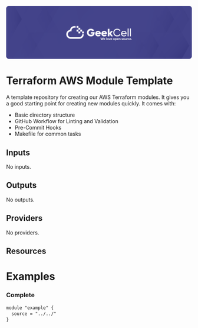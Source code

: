 <!-- BEGIN_TF_DOCS -->
[![Geek Cell GmbH](https://raw.githubusercontent.com/geekcell/.github/main/geekcell-github-banner.png)](https://www.geekcell.io/)

<!--
Replace the GitHub Repo name and comment in these badges if they BridgeCrew is enabled for this repository.

### Code Quality
[![License](https://img.shields.io/github/license/geekcell/terraform-aws-module-template)](https://github.com/geekcell/terraform-aws-module-template/blob/master/LICENSE)
[![GitHub release (latest tag)](https://img.shields.io/github/v/release/geekcell/terraform-aws-module-template?logo=github&sort=semver)](https://github.com/geekcell/terraform-aws-module-template/releases)
[![Release](https://github.com/geekcell/terraform-aws-module-template/actions/workflows/release.yaml/badge.svg)](https://github.com/geekcell/terraform-aws-module-template/actions/workflows/release.yaml)
[![Validate](https://github.com/geekcell/terraform-aws-module-template/actions/workflows/validate.yaml/badge.svg)](https://github.com/geekcell/terraform-aws-module-template/actions/workflows/validate.yaml)
[![Lint](https://github.com/geekcell/terraform-aws-module-template/actions/workflows/linter.yaml/badge.svg)](https://github.com/geekcell/terraform-aws-module-template/actions/workflows/linter.yaml)

### Security
[![Infrastructure Tests](https://www.bridgecrew.cloud/badges/github/geekcell/terraform-aws-module-template/general)](https://www.bridgecrew.cloud/link/badge?vcs=github&fullRepo=geekcell%2Fterraform-aws-module-template&benchmark=INFRASTRUCTURE+SECURITY)

#### Cloud
[![Infrastructure Tests](https://www.bridgecrew.cloud/badges/github/geekcell/terraform-aws-module-template/cis_aws)](https://www.bridgecrew.cloud/link/badge?vcs=github&fullRepo=geekcell%2Fterraform-aws-module-template&benchmark=CIS+AWS+V1.2)
[![Infrastructure Tests](https://www.bridgecrew.cloud/badges/github/geekcell/terraform-aws-module-template/cis_aws_13)](https://www.bridgecrew.cloud/link/badge?vcs=github&fullRepo=geekcell%2Fterraform-aws-module-template&benchmark=CIS+AWS+V1.3)
[![Infrastructure Tests](https://www.bridgecrew.cloud/badges/github/geekcell/terraform-aws-module-template/cis_azure)](https://www.bridgecrew.cloud/link/badge?vcs=github&fullRepo=geekcell%2Fterraform-aws-module-template&benchmark=CIS+AZURE+V1.1)
[![Infrastructure Tests](https://www.bridgecrew.cloud/badges/github/geekcell/terraform-aws-module-template/cis_azure_13)](https://www.bridgecrew.cloud/link/badge?vcs=github&fullRepo=geekcell%2Fterraform-aws-module-template&benchmark=CIS+AZURE+V1.3)
[![Infrastructure Tests](https://www.bridgecrew.cloud/badges/github/geekcell/terraform-aws-module-template/cis_gcp)](https://www.bridgecrew.cloud/link/badge?vcs=github&fullRepo=geekcell%2Fterraform-aws-module-template&benchmark=CIS+GCP+V1.1)

##### Container
[![Infrastructure Tests](https://www.bridgecrew.cloud/badges/github/geekcell/terraform-aws-module-template/cis_kubernetes_16)](https://www.bridgecrew.cloud/link/badge?vcs=github&fullRepo=geekcell%2Fterraform-aws-module-template&benchmark=CIS+KUBERNETES+V1.6)
[![Infrastructure Tests](https://www.bridgecrew.cloud/badges/github/geekcell/terraform-aws-module-template/cis_eks_11)](https://www.bridgecrew.cloud/link/badge?vcs=github&fullRepo=geekcell%2Fterraform-aws-module-template&benchmark=CIS+EKS+V1.1)
[![Infrastructure Tests](https://www.bridgecrew.cloud/badges/github/geekcell/terraform-aws-module-template/cis_gke_11)](https://www.bridgecrew.cloud/link/badge?vcs=github&fullRepo=geekcell%2Fterraform-aws-module-template&benchmark=CIS+GKE+V1.1)
[![Infrastructure Tests](https://www.bridgecrew.cloud/badges/github/geekcell/terraform-aws-module-template/cis_kubernetes)](https://www.bridgecrew.cloud/link/badge?vcs=github&fullRepo=geekcell%2Fterraform-aws-module-template&benchmark=CIS+KUBERNETES+V1.5)

#### Data protection
[![Infrastructure Tests](https://www.bridgecrew.cloud/badges/github/geekcell/terraform-aws-module-template/soc2)](https://www.bridgecrew.cloud/link/badge?vcs=github&fullRepo=geekcell%2Fterraform-aws-module-template&benchmark=SOC2)
[![Infrastructure Tests](https://www.bridgecrew.cloud/badges/github/geekcell/terraform-aws-module-template/pci)](https://www.bridgecrew.cloud/link/badge?vcs=github&fullRepo=geekcell%2Fterraform-aws-module-template&benchmark=PCI-DSS+V3.2)
[![Infrastructure Tests](https://www.bridgecrew.cloud/badges/github/geekcell/terraform-aws-module-template/pci_dss_v321)](https://www.bridgecrew.cloud/link/badge?vcs=github&fullRepo=geekcell%2Fterraform-aws-module-template&benchmark=PCI-DSS+V3.2.1)
[![Infrastructure Tests](https://www.bridgecrew.cloud/badges/github/geekcell/terraform-aws-module-template/iso)](https://www.bridgecrew.cloud/link/badge?vcs=github&fullRepo=geekcell%2Fterraform-aws-module-template&benchmark=ISO27001)
[![Infrastructure Tests](https://www.bridgecrew.cloud/badges/github/geekcell/terraform-aws-module-template/nist)](https://www.bridgecrew.cloud/link/badge?vcs=github&fullRepo=geekcell%2Fterraform-aws-module-template&benchmark=NIST-800-53)
[![Infrastructure Tests](https://www.bridgecrew.cloud/badges/github/geekcell/terraform-aws-module-template/hipaa)](https://www.bridgecrew.cloud/link/badge?vcs=github&fullRepo=geekcell%2Fterraform-aws-module-template&benchmark=HIPAA)
[![Infrastructure Tests](https://www.bridgecrew.cloud/badges/github/geekcell/terraform-aws-module-template/fedramp_moderate)](https://www.bridgecrew.cloud/link/badge?vcs=github&fullRepo=geekcell%2Fterraform-aws-module-template&benchmark=FEDRAMP+%28MODERATE%29)

-->

# Terraform AWS Module Template

A template repository for creating our AWS Terraform modules. It gives you a good starting point for creating new modules quickly.
It comes with:
* Basic directory structure
* GitHub Workflow for Linting and Validation
* Pre-Commit Hooks
* Makefile for common tasks

## Inputs

No inputs.

## Outputs

No outputs.

## Providers

No providers.

## Resources


# Examples
### Complete
```hcl
module "example" {
  source = "../../"
}
```
<!-- END_TF_DOCS -->
